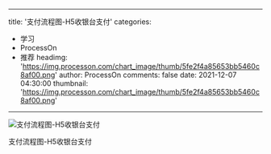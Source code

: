 
---
title: '支付流程图-H5收银台支付'
categories: 
 - 学习
 - ProcessOn
 - 推荐
headimg: 'https://img.processon.com/chart_image/thumb/5fe2f4a85653bb5460c8af00.png'
author: ProcessOn
comments: false
date: 2021-12-07 04:30:00
thumbnail: 'https://img.processon.com/chart_image/thumb/5fe2f4a85653bb5460c8af00.png'
---

<div>   
<img class="thumb" alt="支付流程图-H5收银台支付" src="https://img.processon.com/chart_image/thumb/5fe2f4a85653bb5460c8af00.png" referrerpolicy="no-referrer">
<p>支付流程图-H5收银台支付</p>  
</div>
            